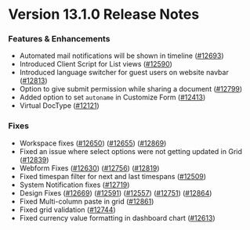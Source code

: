# Version 13.1.0 Release Notes

### Features & Enhancements

- Automated mail notifications will be shown in timeline ([#12693](https://github.com/frappe/frappe/pull/12693))
- Introduced Client Script for List views ([#12590](https://github.com/frappe/frappe/pull/12590))
- Introduced language switcher for guest users on website navbar ([#12813](https://github.com/frappe/frappe/pull/12813))
- Option to give submit permission while sharing a document ([#12799](https://github.com/frappe/frappe/pull/12799))
- Added option to set `autoname` in Customize Form ([#12413](https://github.com/frappe/frappe/pull/12413))
- Virtual DocType ([#12121](https://github.com/frappe/frappe/pull/12121))

### Fixes

- Workspace fixes ([#12650](https://github.com/frappe/frappe/pull/12650)) ([#12655](https://github.com/frappe/frappe/pull/12655)) ([#12869](https://github.com/frappe/frappe/pull/12869))
- Fixed an issue where select options were not getting updated in Grid ([#12839](https://github.com/frappe/frappe/pull/12839))
- Webform Fixes ([#12630](https://github.com/frappe/frappe/pull/12630)) ([#12756](https://github.com/frappe/frappe/pull/12756)) ([#12819](https://github.com/frappe/frappe/pull/12819))
- Fixed timespan filter for next and last timespans ([#12509](https://github.com/frappe/frappe/pull/12509))
- System Notification fixes ([#12719](https://github.com/frappe/frappe/pull/12719))
- Design Fixes ([#12669](https://github.com/frappe/frappe/pull/12669)) ([#12591](https://github.com/frappe/frappe/pull/12591)) ([#12557](https://github.com/frappe/frappe/pull/12557)) ([#12751](https://github.com/frappe/frappe/pull/12751)) ([#12864](https://github.com/frappe/frappe/pull/12864))
- Fixed Multi-column paste in grid ([#12861](https://github.com/frappe/frappe/pull/12861))
- Fixed grid validation ([#12744](https://github.com/frappe/frappe/pull/12744))
- Fixed currency value formatting in dashboard chart ([#12613](https://github.com/frappe/frappe/pull/12613))
